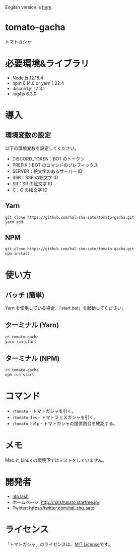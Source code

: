 Engilsh version is [here](https://github.com/hal-shu-sato/tomato-gacha/blob/main/README.md).

# tomato-gacha

トマトガシャ

# 必要環境&ライブラリ

- Node.js 12.18.4
- npm 6.14.6 or yarn 1.22.4
- discord.js 12.3.1
- log4js 6.3.0

# 導入

## 環境変数の設定

以下の環境変数を設定してください。

- DISCORD_TOKEN：BOT のトークン
- PREFIX：BOT のコマンドのプレフィックス
- SERVER：絵文字のあるサーバー ID
- SSR：SSR の絵文字 ID
- SR：SR の絵文字 ID
- C：C の絵文字 ID

## Yarn

```bash
git clone https://github.com/hal-shu-sato/tomato-gacha.git
yarn add
```

## NPM

```bash
git clone https://github.com/hal-shu-sato/tomato-gacha.git
npm install
```

# 使い方

## バッチ (簡単)

Yarn を使用している場合、「start.bat」を起動してください。

## ターミナル (Yarn)

```bash
cd tomato-gacha
yarn run start
```

## ターミナル (NPM)

```bash
cd tomato-gacha
npm run start
```

# コマンド

- `/tomato` - トマトガシャを引く。
- `/tomato fes` - トマトフェスガシャを引く。
- `/tomato help` - トマトガシャの提供割合を確認する。

# メモ

Mac と Linux の環境下ではテストをしていません。

# 開発者

- [ato lash](https://github.com/hal-shu-sato)
- ホームページ: http://halshusato.starfree.jp/
- Twitter: https://twitter.com/hal_shu_sato

# ライセンス

「トマトガシャ」のライセンスは、[MIT License](https://github.com/hal-shu-sato/tomato-gacha/blob/main/LICENSE)です。
